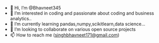 - 👋 Hi, I’m @Bhavneet345
- 👀 I’m interested in coding and passionate about coding and business analytics..
- 🌱 I’m currently learning pandas,numpy,scikitlearn,data science...
- 💞️ I’m looking to collaborate on various open source projects
- 📫 How to reach me (singhbhavneet171@gmail.com)

<!---
Bhavneet345/Bhavneet345 is a ✨ special ✨ repository because its `README.md` (this file) appears on your GitHub profile.
You can click the Preview link to take a look at your changes.
--->
